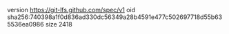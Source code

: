 version https://git-lfs.github.com/spec/v1
oid sha256:740398a1f0d836ad330dc56349a28b4591e477c502697718d55b635536ea0986
size 2418
